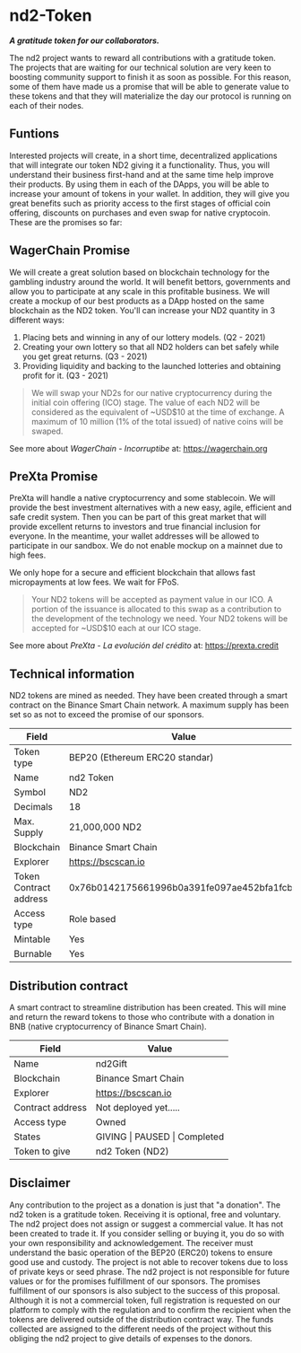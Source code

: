 # nd2-Token
***A gratitude token for our collaborators.***

The nd2 project wants to reward all contributions with a gratitude token. The projects that are waiting for our technical solution are very keen to boosting community support to finish it as soon as possible. For this reason, some of them have made us a promise that will be able to generate value to these tokens and that they will materialize the day our protocol is running on each of their nodes.

## Funtions

Interested projects will create, in a short time, decentralized applications that will integrate our token ND2 giving it a functionality. Thus, you will understand their business first-hand and at the same time help improve their products. By using them in each of the DApps, you will be able to increase your amount of tokens in your wallet. In addition, they will give you great benefits such as priority access to the first stages of official coin offering, discounts on purchases and even swap for native cryptocoin. These are the promises so far:

## WagerChain Promise

We will create a great solution based on blockchain technology for the gambling industry around the world. It will benefit bettors, governments and allow you to participate at any scale in this profitable business. We will create a mockup of our best products as a DApp hosted on the same blockchain as the ND2 token. You'll can increase your ND2 quantity in 3 different ways:
1. Placing bets and winning in any of our lottery models. (Q2 - 2021)
2. Creating your own lottery so that all ND2 holders can bet safely while you get great returns. (Q3 - 2021)
3. Providing liquidity and backing to the launched lotteries and obtaining profit for it. (Q3 - 2021)

> We will swap your ND2s for our native cryptocurrency during the initial coin offering (ICO) stage. The value of each ND2 will be considered as the equivalent of ~USD$10 at the time of exchange. A maximum of 10 million (1% of the total issued) of native coins will be swaped.

See more about *WagerChain - Incorruptibe* at: https://wagerchain.org

## PreXta Promise

PreXta will handle a native cryptocurrency and some stablecoin. We will provide the best investment alternatives with a new easy, agile, efficient and safe credit system. Then you can be part of this great market that will provide excellent returns to investors and true financial inclusion for everyone. In the meantime, your wallet addresses will be allowed to participate in our sandbox. We do not enable mockup on a mainnet due to high fees.

We only hope for a secure and efficient blockchain that allows fast micropayments at low fees. We wait for FPoS.

> Your ND2 tokens will be accepted as payment value in our ICO. A portion of the issuance is allocated to this swap as a contribution to the development of the technology we need. Your ND2 tokens will be accepted for ~USD$10 each at our ICO stage.

See more about *PreXta - La evolución del crédito* at: https://prexta.credit

## Technical information

ND2 tokens are mined as needed. They have been created through a smart contract on the Binance Smart Chain network. A maximum supply has been set so as not to exceed the promise of our sponsors.

| Field                  | Value                                      |
| ---------------------- | ------------------------------------------ |
| Token type             | BEP20 (Ethereum ERC20 standar)             |
| Name                   | nd2 Token                                  |
| Symbol                 | ND2                                        |
| Decimals               | 18                                         |
| Max. Supply            | 21,000,000 ND2                             |
| Blockchain             | Binance Smart Chain                        |
| Explorer               | https://bscscan.io                         |
| Token Contract address | 0x76b0142175661996b0a391fe097ae452bfa1fcb8 |
| Access type            | Role based                                 |
| Mintable               | Yes                                        |
| Burnable               | Yes                                        |

## Distribution contract

A smart contract to streamline distribution has been created. This will mine and return the reward tokens to those who contribute with a donation in BNB (native cryptocurrency of Binance Smart Chain).

| Field            | Value               |
| ---------------- | ------------------- |
| Name             | nd2Gift             |
| Blockchain       | Binance Smart Chain |
| Explorer         | https://bscscan.io  |
| Contract address | Not deployed yet..... |
| Access type      | Owned               |
| States           | GIVING \| PAUSED \| Completed |
| Token to give | nd2 Token (ND2) |

## Disclaimer

Any contribution to the project as a donation is just that "a donation". The nd2 token is a gratitude token. Receiving it is optional, free and voluntary. The nd2 project does not assign or suggest a commercial value. It has not been created to trade it. If you consider selling or buying it, you do so with your own responsibility and acknowledgement. The receiver must understand the basic operation of the BEP20 (ERC20) tokens to ensure good use and custody. The project is not able to recover tokens due to loss of private keys or seed phrase. The nd2 project is not responsible for future values or for the promises fulfillment of our sponsors. The promises fulfillment of our sponsors is also subject to the success of this proposal. Although it is not a commercial token, full registration is requested on our platform to comply with the regulation and to confirm the recipient when the tokens are delivered outside of the distribution contract way. The funds collected are assigned to the different needs of the project without this obliging the nd2 project to give details of expenses to the donors.